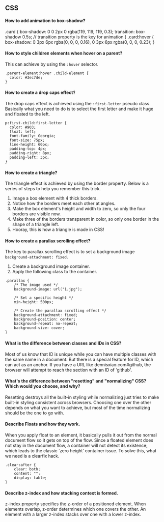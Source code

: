 ## CSS

#### How to add animation to box-shadow?

.card {
    box-shadow: 0 0 2px 0 rgba(119, 119, 119, 0.3);
    transition: box-shadow 0.5s; // transition property is the key for animation
}
.card:hover {
    box-shadow: 0 3px 6px rgba(0, 0, 0, 0.16), 0 3px 6px rgba(0, 0, 0, 0.23);
}

#### How to style children elements when hover on a parent?

This can achieve by using the `:hover` selector.
```
.parent-element:hover .child-element {
  color: #3ec7de;
}
```

#### How to create a drop caps effect?

The drop caps effect is achieved using the `:first-letter` pseudo class. Basically what you need to do is to select the first letter and make it huge and floated to the left.

```
p:first-child:first-letter {
  color: #903;
  float: left;
  font-family: Georgia;
  font-size: 75px;
  line-height: 60px;
  padding-top: 4px;
  padding-right: 8px;
  padding-left: 3px;
}
```

#### How to create a triangle?

The triangle effect is achieved by using the border property. Below is a series of steps to help you remember this trick.

1. Image a box element with 4 thick borders.
2. Notice how the borders meet each other at angles.
3. Make the box element's height and width to zero, so only the four borders are visible now.
4. Make three of the borders transparent in color, so only one border in the shape of a triangle left.
5. Hooray, this is how a triangle is made in CSS!

#### How to create a parallax scrolling effect?

The key to parallax scrolling effect is to set a background image `background-attachment: fixed`.

1. Create a background image container.
2. Apply the following class to the container. 

```
.parallax {
    /* The image used */
    background-image: url("1.jpg");
			
    /* Set a specific height */
    min-height: 500px; 

    /* Create the parallax scrolling effect */
    background-attachment: fixed;
    background-position: center;
    background-repeat: no-repeat;
    background-size: cover;
}
```

#### What is the difference between classes and IDs in CSS?

Most of us know that ID is unique while you can have multiple classes with the same name in a document. But there is a special feature for ID, which can act as an anchor. If you have a URL like dennisxiao.com#github, the browser will attempt to reach the section with an ID of 'github'.

#### What's the difference between "resetting" and "normalizing" CSS? Which would you choose, and why?

Resetting destroys all the built-in styling while normalizing just tries to make built-in styling consistent across browsers. Choosing one over the other depends on what you want to achieve, but most of the time normalizing should be the one to go with.

#### Describe Floats and how they work.

When you apply float to an element, it basically pulls it out from the normal document flow so it gets on top of the flow. Since a floated element does not stay in the document flow, a container will not detect its existence, which leads to the classic 'zero height' container issue. To solve this, what we need is a clearfix hack.

```
.clear:after {
    clear: both;
    content: "";
    display: table;
}
```

#### Describe z-index and how stacking context is formed.

z-index property specifies the z-order of a positioned element. When elements overlap, z-order determines which one covers the other. An element with a larger z-index stacks over one with a lower z-index.
